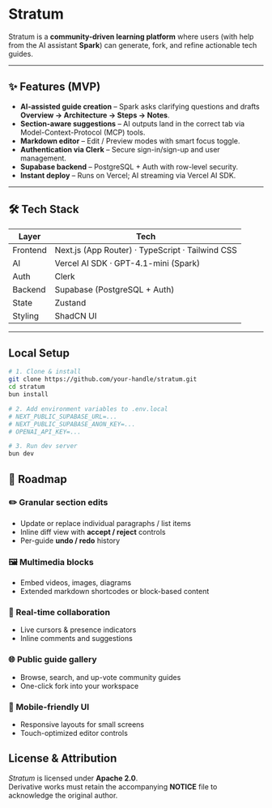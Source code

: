 # Stratum

Stratum is a **community-driven learning platform** where users (with help from the AI assistant **Spark**) can generate, fork, and refine actionable tech guides.

---

## ✨ Features (MVP)

- **AI-assisted guide creation** – Spark asks clarifying questions and drafts **Overview → Architecture → Steps → Notes**.
- **Section-aware suggestions** – AI outputs land in the correct tab via Model-Context-Protocol (MCP) tools.
- **Markdown editor** – Edit / Preview modes with smart focus toggle.
- **Authentication via Clerk** – Secure sign-in/sign-up and user management.
- **Supabase backend** – PostgreSQL + Auth with row-level security.
- **Instant deploy** – Runs on Vercel; AI streaming via Vercel AI SDK.

---

## 🛠 Tech Stack

| Layer    | Tech                                             |
| -------- | ------------------------------------------------ |
| Frontend | Next.js (App Router) · TypeScript · Tailwind CSS |
| AI       | Vercel AI SDK · GPT-4.1-mini (Spark)             |
| Auth     | Clerk                                            |
| Backend  | Supabase (PostgreSQL + Auth)                     |
| State    | Zustand                                          |
| Styling  | ShadCN UI                                        |

---

## Local Setup

```bash
# 1. Clone & install
git clone https://github.com/your-handle/stratum.git
cd stratum
bun install

# 2. Add environment variables to .env.local
# NEXT_PUBLIC_SUPABASE_URL=...
# NEXT_PUBLIC_SUPABASE_ANON_KEY=...
# OPENAI_API_KEY=...

# 3. Run dev server
bun dev
```

## 📅 Roadmap

### ✏️ Granular section edits

- Update or replace individual paragraphs / list items
- Inline diff view with **accept / reject** controls
- Per-guide **undo / redo** history

### 🖼️ Multimedia blocks

- Embed videos, images, diagrams
- Extended markdown shortcodes or block-based content

### 🤝 Real-time collaboration

- Live cursors & presence indicators
- Inline comments and suggestions

### 🌐 Public guide gallery

- Browse, search, and up-vote community guides
- One-click fork into your workspace

### 📱 Mobile-friendly UI

- Responsive layouts for small screens
- Touch-optimized editor controls

## License & Attribution

_Stratum_ is licensed under **Apache 2.0**.  
Derivative works must retain the accompanying **NOTICE** file to acknowledge the original author.
